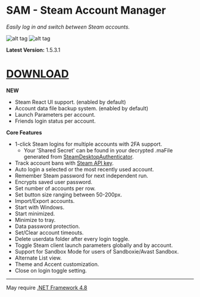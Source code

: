 # SAM - Steam Account Manager

*Easily log in and switch between Steam accounts.*


![alt tag](https://i.imgur.com/v4eJzzH.png) ![alt tag](https://i.imgur.com/laBORcJ.png)

**Latest Version:** 1.5.3.1

# [**DOWNLOAD**](https://github.com/rex706/SAM/releases/latest)

**NEW**
* Steam React UI support. (enabled by default)
* Account data file backup system. (enabled by default)
* Launch Parameters per account.
* Friends login status per account.

**Core Features**
* 1-click Steam logins for multiple accounts with 2FA support.
	- Your 'Shared Secret' can be found in your decrypted .maFile generated from [SteamDesktopAuthenticator](https://github.com/Jessecar96/SteamDesktopAuthenticator).
* Track account bans with [Steam API key](https://steamcommunity.com/dev/apikey).
* Auto login a selected or the most recently used account.
* Remember Steam password for next independent run.
* Encrypts saved user password.
* Set number of accounts per row.
* Set button size ranging between 50-200px.
* Import/Export accounts.
* Start with Windows.
* Start minimized.
* Minimize to tray.
* Data password protection.
* Set/Clear account timeouts.
* Delete userdata folder after every login toggle.
* Toggle Steam client launch parameters globally and by account.
* Support for Sandbox Mode for users of Sandboxie/Avast Sandbox.
* Alternate List view.
* Theme and Accent customization.
* Close on login toggle setting.

-----------------------------------------
May require [.NET Framework 4.8](https://dotnet.microsoft.com/download/dotnet-framework/thank-you/net48-web-installer)
